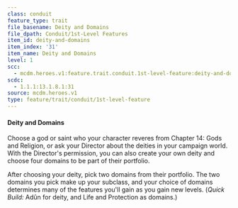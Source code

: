 ```yaml
---
class: conduit
feature_type: trait
file_basename: Deity and Domains
file_dpath: Conduit/1st-Level Features
item_id: deity-and-domains
item_index: '31'
item_name: Deity and Domains
level: 1
scc:
  - mcdm.heroes.v1:feature.trait.conduit.1st-level-feature:deity-and-domains
scdc:
  - 1.1.1:13.1.8.1:31
source: mcdm.heroes.v1
type: feature/trait/conduit/1st-level-feature
---
```


#### Deity and Domains

Choose a god or saint who your character reveres from Chapter 14: Gods and Religion, or ask your Director about the deities in your campaign world. With the Director's permission, you can also create your own deity and choose four domains to be part of their portfolio.

After choosing your deity, pick two domains from their portfolio. The two domains you pick make up your subclass, and your choice of domains determines many of the features you'll gain as you gain new levels. (*Quick Build:* Adûn for deity, and Life and Protection as domains.)
